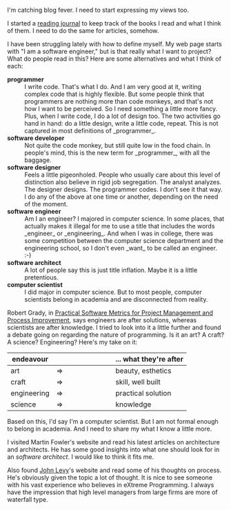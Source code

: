 I'm catching blog fever.  I need to start expressing my views too.

I started a [reading journal](Books.html) to keep track of the books I read
and what I think of them.  I need to do the same for articles, somehow.

I have been struggling lately with how to define myself.  My web page starts
with "I am a software engineer," but is that really what I want to project?
What do people read in this?  Here are some alternatives and what I think of
each:

<dl>
    <dt><b>programmer</b></dt>
    <dd>
        I write code.  That's what I do.  And I am very good at it,
        writing complex code that is highly flexible.  But some people think
        that programmers are nothing more than code monkeys, and that's not
        how I want to be perceived.  So I need something a little more fancy.
        Plus, when I write code, I do a lot of design too.  The two activities
        go hand in hand: do a little design, write a little code, repeat.
        This is not captured in most definitions of _programmer_.
    </dd>
    <dt><b>software developer</b></dt>
    <dd>
        Not quite the code monkey, but still quite low in the food chain.
        In people's mind, this is the new term for _programmer_, with all
        the baggage.
    </dd>
    <dt><b>software designer</b></dt>
    <dd>
        Feels a little pigeonholed.  People who usually care about this
        level of distinction also believe in rigid job segregation.  The
        analyst analyzes.  The designer designs.  The programmer codes.  I
        don't see it that way.  I do any of the above at one time or
        another, depending on the need of the moment.
    </dd>
    <dt><b>software engineer</b></dt>
    <dd>
        Am I an engineer?  I majored in computer science.  In some places,
        that actually makes it illegal for me to use a title that includes the words
        _engineer_ or _engineering_.  And when I was in college,
        there was some competition between the computer science department and
        the engineering school, so I don't even _want_ to be called an
        engineer.  :-)
    </dd>
    <dt><b>software architect</b></dt>
    <dd>
        A lot of people say this is just title inflation.  Maybe it is a
        little pretentious.
    </dd>
    <dt><b>computer scientist</b></dt>
    <dd>
        I did major in computer science.  But to most people, computer
        scientists belong in academia and are disconnected from reality.
    </dd>
</dl>

Robert Grady, in
[Practical Software Metrics for Project Management and Process Improvement](http://amzn.com/0137203845),
says engineers are after solutions, whereas scientists are after knowledge.  I
tried to look into it a little further and found a debate going on regarding the
nature of programming.  Is it an art?  A craft?  A science?  Engineering?
Here's my take on it:

<div class="table-wrapper">
<table class="centered-triplet">
    <thead>
        <tr><th>endeavour</th><th style="width: 33%"></th><th>... what they're after</th></tr>
    </thead>
    <tbody>
        <tr><td>art</td><td>&DoubleRightArrow;</td><td>beauty, esthetics</td></tr>
        <tr><td>craft</td><td>&DoubleRightArrow;</td><td>skill, well built</td></tr>
        <tr><td>engineering</td><td>&DoubleRightArrow;</td><td>practical solution</td></tr>
        <tr><td>science</td><td>&DoubleRightArrow;</td><td>knowledge</td></tr>
    </tbody>
</table>
</div>

Based on this, I'd say I'm a computer scientist.  But I am not formal enough to
belong in academia.  And I need to share my what I know a little more.

I visited Martin Fowler's website and read his latest articles on architecture
and architects.  He has some good insights into what one should look for in an
_software architect_.  I would like to think it fits me.

Also found [John Levy](http://www.johnlevyconsulting.com/)'s website and read
some of his thoughts on process.  He's obviously given the topic a lot of
thought.  It is nice to see someone with his vast experience who believes in
eXtreme Programming.  I always have the impression that high level managers from
large firms are more of waterfall type.
